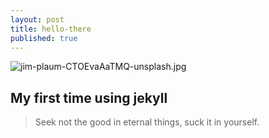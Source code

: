 ```yaml
---
layout: post
title: hello-there
published: true
---
```


![jim-plaum-CTOEvaAaTMQ-unsplash.jpg]({{site.baseurl}}/_posts/jim-plaum-CTOEvaAaTMQ-unsplash.jpg)

## My first time using jekyll
> Seek not the good in eternal things, suck it in yourself.
